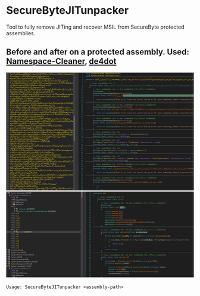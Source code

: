 # SecureByteJITunpacker
Tool to fully remove JITing and recover MSIL from SecureByte protected assemblies.

## Before and after on a protected assembly. Used: [Namespace-Cleaner](https://github.com/GuardianN06/Namespace-Cleaner), [de4dot](https://github.com/de4dot/de4dot)

<p align="center">
  <img src="assets/encrypted.png" alt="obfuscated"/>
  <img src="assets/decrypted.png" alt="deobfuscated"/>
</p>

```
Usage: SecureByteJITunpacker <assembly-path>
```
